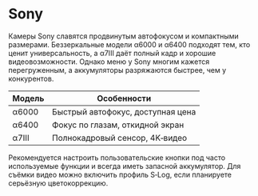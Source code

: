 # Sony

Камеры Sony славятся продвинутым автофокусом и компактными размерами. Беззеркальные модели α6000 и α6400 подходят тем, кто ценит универсальность, а α7III даёт полный кадр и хорошие видеовозможности. Однако меню у Sony многим кажется перегруженным, а аккумуляторы разряжаются быстрее, чем у конкурентов.

| Модель | Особенности |
| --- | --- |
| α6000 | Быстрый автофокус, доступная цена |
| α6400 | Фокус по глазам, откидной экран |
| α7III | Полнокадровый сенсор, 4K‑видео |

Рекомендуется настроить пользовательские кнопки под часто используемые функции и всегда иметь запасной аккумулятор. Для съёмки видео можно включить профиль S‑Log, если планируете серьёзную цветокоррекцию. 
